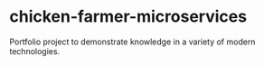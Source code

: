 # chicken-farmer-microservices
Portfolio project to demonstrate knowledge in a variety of modern technologies.
